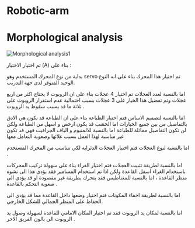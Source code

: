 # Robotic-arm

# Morphological analysis

![Morphological analysis1](https://user-images.githubusercontent.com/85690756/124164316-0ccf7380-da90-11eb-8aee-20655f1b455c.png)

تم اختيار الاختيار  (A) بناء على :

بداية من نوع المحرك المستخدم وهو servo  تم اختيار هذا المحرك بناء على انه النوع الوحيد المتوفر لدى جهة التدريب.

اما بالنسبة لعدد العجلات تم اختيار 4 عجلات بناء على ان  الروبوت لا يحتاج اكثر من اربع عجلات وتم تفضيل هذا الخيار على 3 عجلات بسبب احتمالية عدم استقرار الروبوت على ثلاثة ما قد يسبب سقوط يد الرويوت .

اما بالنسبة لتصميم الاساس فتم اختيار الطباعة بتاء على ان الطباعة قد نكون هي الادق بالتفاصبل من بين جميع الخيارات اما الخشب قد يكون ارخض و اسهل من الطباعة ولكن لن تكون التفاصيل مماثلة للطباعة اما بالنسبة للالمنيوم و الياف الجرافيت فهي قد تكون غير مناسبة لهذا العمل بسبب غلائها  وصعوبة التعامل معها 

اما بالنسبة لنوع العجلات فتم اختيار العجلات الدئراية لكي تتناسب من المحرك المستخدم .


اما بالنسبة لطريقة تثبيت العجلات فتم اختيار الغراء بناء على سهولة تركيب المحركات باستخدام الغراء اسفل القاعدة ولكن اذا تم استخدام المسامير فقد يؤدي هذا الى تشوه منظر القاعدة ، اما بالنسبة للمغناطيس فقد يتحرك بطريقة غير مقصودة او قد يؤدي الى صعوبة التحكم بالقاعدة .

اما بالنسبة لطريقة اخفاء المكونات فتم اختيار وضعها داخل القاعدة مما قد يؤدي الى الحفاظ على المنظر الجمالي للشكل الخارجي.

اما بالنسبة لمكان يد الروبوت فقد تم اختيار المكان الامامي للقاعدة لسهولة وصول يد الروبوت الى بالون الفريق الاخر .
